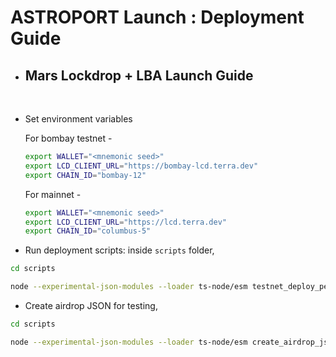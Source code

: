 # ASTROPORT Launch : Deployment Guide

- <h2> Mars Lockdrop + LBA Launch Guide </h2>
  <br>

- Set environment variables

  For bombay testnet -

  ```bash
  export WALLET="<mnemonic seed>"
  export LCD_CLIENT_URL="https://bombay-lcd.terra.dev"
  export CHAIN_ID="bombay-12"
  ```

  For mainnet -

  ```bash
  export WALLET="<mnemonic seed>"
  export LCD_CLIENT_URL="https://lcd.terra.dev"
  export CHAIN_ID="columbus-5"
  ```

- Run deployment scripts: inside `scripts` folder,

```bash
cd scripts

node --experimental-json-modules --loader ts-node/esm testnet_deploy_periphery_contracts.ts
```

- Create airdrop JSON for testing,

```bash
cd scripts

node --experimental-json-modules --loader ts-node/esm create_airdrop_json.ts
```
